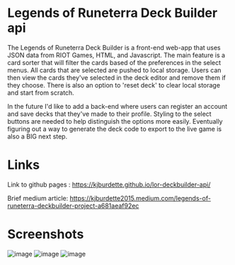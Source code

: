 # Legends of Runeterra Deck Builder api
The Legends of Runeterra Deck Builder is a front-end web-app that uses JSON data from RIOT Games, HTML, and Javascript. The main
feature is a card sorter that will filter the cards based of the preferences in the select menus. All cards that are selected are
pushed to local storage. Users can then view the cards they've selected in the deck editor and remove them if they choose. There
is also an option to 'reset deck' to clear local storage and start from scratch. 

In the future I'd like to add a back-end where users can register an account and save decks that they've made to their profile. Styling
to the select buttons are needed to help distinguish the options more easily. Eventually figuring out a way to generate the deck code
to export to the live game is also a BIG next step.

# Links

Link to github pages : https://kjburdette.github.io/lor-deckbuilder-api/

Brief medium article: https://kjburdette2015.medium.com/legends-of-runeterra-deckbuilder-project-a681aeaf92ec

# Screenshots
![image](https://user-images.githubusercontent.com/80011655/114933232-72ec1900-9e06-11eb-885b-3ff4438cab7a.png)
![image](https://user-images.githubusercontent.com/80011655/114959082-5239b880-9e32-11eb-8d70-844e3cdb44ed.png)
![image](https://user-images.githubusercontent.com/80011655/114933509-bba3d200-9e06-11eb-935d-fd0bc1f10b44.png)

